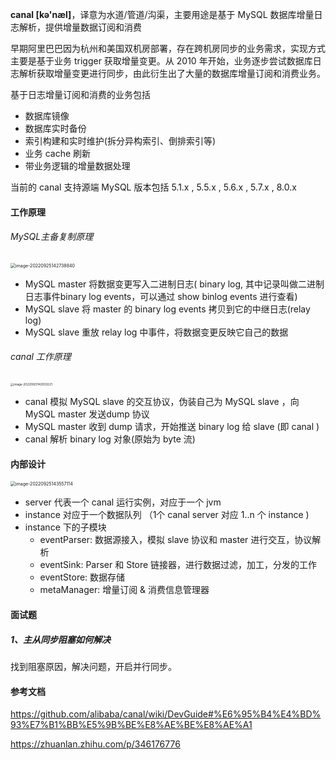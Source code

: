 **canal [kə'næl]**，译意为水道/管道/沟渠，主要用途是基于 MySQL 数据库增量日志解析，提供增量数据订阅和消费

早期阿里巴巴因为杭州和美国双机房部署，存在跨机房同步的业务需求，实现方式主要是基于业务 trigger 获取增量变更。从 2010 年开始，业务逐步尝试数据库日志解析获取增量变更进行同步，由此衍生出了大量的数据库增量订阅和消费业务。

基于日志增量订阅和消费的业务包括

- 数据库镜像
- 数据库实时备份
- 索引构建和实时维护(拆分异构索引、倒排索引等)
- 业务 cache 刷新
- 带业务逻辑的增量数据处理

当前的 canal 支持源端 MySQL 版本包括 5.1.x , 5.5.x , 5.6.x , 5.7.x , 8.0.x

#### 工作原理

###### MySQL主备复制原理

<img src="https://yusheng-picgo.oss-cn-beijing.aliyuncs.com/picgo/image-20220925142738840.png" alt="image-20220925142738840" style="zoom:50%;" />

- MySQL master 将数据变更写入二进制日志( binary log, 其中记录叫做二进制日志事件binary log events，可以通过 show binlog events 进行查看)
- MySQL slave 将 master 的 binary log events 拷贝到它的中继日志(relay log)
- MySQL slave 重放 relay log 中事件，将数据变更反映它自己的数据

###### canal 工作原理

<img src="https://yusheng-picgo.oss-cn-beijing.aliyuncs.com/picgo/image-20220925142933221.png" alt="image-20220925142933221" style="zoom: 33%;" />

- canal 模拟 MySQL slave 的交互协议，伪装自己为 MySQL slave ，向 MySQL master 发送dump 协议
- MySQL master 收到 dump 请求，开始推送 binary log 给 slave (即 canal )
- canal 解析 binary log 对象(原始为 byte 流)

#### 内部设计

<img src="https://yusheng-picgo.oss-cn-beijing.aliyuncs.com/picgo/image-20220925143557114.png" alt="image-20220925143557114" style="zoom:50%;" />

- server 代表一个 canal 运行实例，对应于一个 jvm
- instance 对应于一个数据队列 （1个 canal server 对应 1..n 个 instance )
- instance 下的子模块
  - eventParser: 数据源接入，模拟 slave 协议和 master 进行交互，协议解析
  - eventSink: Parser 和 Store 链接器，进行数据过滤，加工，分发的工作
  - eventStore: 数据存储
  - metaManager: 增量订阅 & 消费信息管理器

#### 面试题

##### 1、主从同步阻塞如何解决

找到阻塞原因，解决问题，开启并行同步。

#### 参考文档

https://github.com/alibaba/canal/wiki/DevGuide#%E6%95%B4%E4%BD%93%E7%B1%BB%E5%9B%BE%E8%AE%BE%E8%AE%A1

https://zhuanlan.zhihu.com/p/346176776